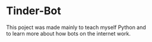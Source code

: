# Tinder-Bot
This poject was made mainly to teach myself Python and <br />
to learn more about how bots on the internet work.
